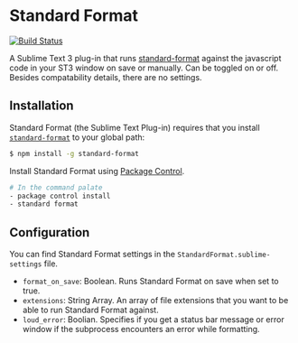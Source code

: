 # Standard Format
[![Build Status](https://travis-ci.org/bcomnes/sublime-standard-format.svg?branch=master)](https://travis-ci.org/bcomnes/sublime-standard-format)

A Sublime Text 3 plug-in that runs [standard-format](https://github.com/maxogden/standard-format) against the javascript code in your ST3 window on save or manually.  Can be toggled on or off.  Besides compatability details, there are no settings.

## Installation

Standard Format (the Sublime Text Plug-in) requires that you install [`standard-format`](https://github.com/maxogden/standard-format) to your global path:

```sh
$ npm install -g standard-format
```

Install Standard Format using [Package Control](https://packagecontrol.io/).

```sh
# In the command palate
- package control install
- standard format
```

## Configuration

You can find Standard Format settings in the `StandardFormat.sublime-settings` file.

- `format_on_save`: Boolean.  Runs Standard Format on save when set to true.
- `extensions`: String Array.  An array of file extensions that you want to be able to run Standard Format against.
- `loud_error`: Boolian.  Specifies if you get a status bar message or error window if the subprocess encounters an error while formatting.
